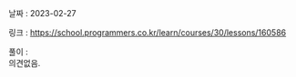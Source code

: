 날짜 : 2023-02-27  
  
링크 : https://school.programmers.co.kr/learn/courses/30/lessons/160586  
  
풀이 :  
의견없음.
